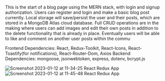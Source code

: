 This is the start of a blog page using the MERN stack, with login and signup authorization. Users can register and login and make a basic blog post currently. Local storage will save/persist the user and their posts, which are stored in a MongoDB Atlas cloud database. Full CRUD operations are in the making where users can add images and edit their own posts in addition to the delete functionality that is already in place.  Eventually users will be able to like and comment on another user posts within the commu

Frontend Dependencies: React, Redux-Toolkit, React-Icons, React-Toastify(for notifications), React-Router-Dom, Axios
Backend Dependencies: mongoose, jsonwebtoken, express, dotenv, bcrypt.js

![Screenshot 2023-01-12 at 11-34-25 React Redux App](https://user-images.githubusercontent.com/72115377/212150462-eefabde9-8d96-444f-9357-de371d061908.png)
![Screenshot 2023-01-12 at 11-45-48 React Redux App](https://user-images.githubusercontent.com/72115377/212152761-221371f3-9a95-4a37-8302-dbc39aaf1a2d.png)
